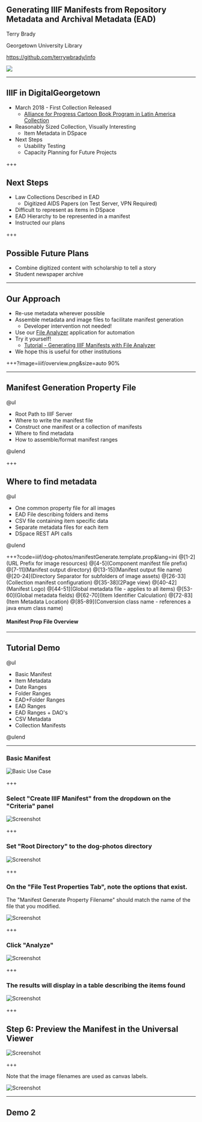 ## Generating IIIF Manifests from Repository Metadata and Archival Metadata (EAD)

Terry Brady

Georgetown University Library

https://github.com/terrywbrady/info

![](https://www.library.georgetown.edu/sites/default/files/library-logo.png)

---

## IIIF in DigitalGeorgetown

- March 2018 - First Collection Released
  - [Alliance for Progress Cartoon Book Program in Latin America Collection](https://repository.library.georgetown.edu/handle/10822/1044538#?m=7)
- Reasonably Sized Collection, Visually Interesting
  - Item Metadata in DSpace
- Next Steps
  - Usability Testing
  - Capacity Planning for Future Projects

+++

## Next Steps

- Law Collections Described in EAD
  - Digitized AIDS Papers (on Test Server, VPN Required)
- Difficult to represent as items in DSpace
- EAD Hierarchy to be represented in a manifest
- Instructed our plans

+++

## Possible Future Plans

- Combine digitized content with scholarship to tell a story
- Student newspaper archive

---

## Our Approach

- Re-use metadata wherever possible
- Assemble metadata and image files to facilitate manifest generation
  - Developer intervention not needed!
- Use our [File Analyzer](https://github.com/Georgetown-University-Libraries/File-Analyzer) application for automation 
- Try it yourself!
  - [Tutorial - Generating IIIF Manifests with File Analyzer](https://github.com/Georgetown-University-Libraries/File-Analyzer-Test-Data/blob/master/iiif/README.md)
- We hope this is useful for other institutions
  
+++?image=iiif/overview.png&size=auto 90%

---

## Manifest Generation Property File

@ul

- Root Path to IIIF Server
- Where to write the manifest file
- Construct one manifest or a collection of manifests
- Where to find metadata
- How to assemble/format manifest ranges

@ulend

+++

## Where to find metadata

@ul

- One common property file for all images
- EAD File describing folders and items
- CSV file containing item specific data
- Separate metadata files for each item
- DSpace REST API calls

@ulend

+++?code=iiif/dog-photos/manifestGenerate.template.prop&lang=ini
@[1-2](URL Prefix for image resources)
@[4-5](Component manifest file prefix)
@[7-11](Manifest output directory)
@[13-15](Manifest output file name)
@[20-24](Directory Separator for subfolders of image assets)
@[26-33](Collection manifest configuration)
@[35-38](2Page view)
@[40-42](Manifest Logo)
@[44-51](Global metadata file - applies to all items)
@[53-60](Global metadata fields)
@[62-70](Item Identifier Calculation)
@[72-83](Item Metadata Location)
@[85-89](Conversion class name - references a java enum class name)
#### Manifest Prop File Overview

---

## Tutorial Demo

@ul

- Basic Manifest
- Item Metadata
- Date Ranges
- Folder Ranges
- EAD+Folder Ranges
- EAD Ranges
- EAD Ranges + DAO's
- CSV Metadata
- Collection Manifests

@ulend

---
### Basic Manifest

![Basic Use Case](iiif/tutorial-screenshots/IIIFScenarios/Slide2.JPG)


+++

### Select "Create IIIF Manifest" from the dropdown on the "Criteria" panel

![Screenshot](iiif/tutorial-screenshots/fa1.png)

+++

### Set "Root Directory" to the dog-photos directory

![Screenshot](iiif/tutorial-screenshots/fa2.png)

+++

### On the "File Test Properties Tab", note the options that exist. 
The "Manifest Generate Property Filename" should match the name of the file that you modified.

![Screenshot](iiif/tutorial-screenshots/fa3.png)

+++

### Click "Analyze"

![Screenshot](iiif/tutorial-screenshots/fa4.png)

+++

### The results will display in a table describing the items found

![Screenshot](iiif/tutorial-screenshots/fa5.png)

+++

## Step 6: Preview the Manifest in the Universal Viewer

![Screenshot](iiif/tutorial-screenshots/uv1.png)

+++

Note that the image filenames are used as canvas labels.

![Screenshot](iiif/tutorial-screenshots/uv1a.png)

---

## Demo 2